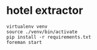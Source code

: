 hotel extractor
==
````
virtualenv venv
source ./venv/bin/activate
pip install -r requirements.txt
foreman start
````
